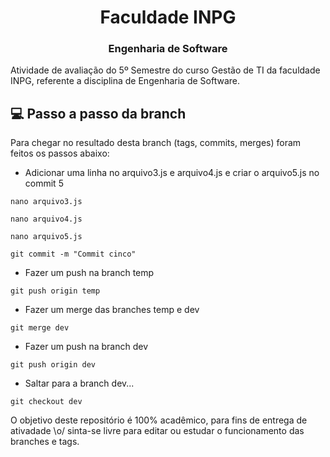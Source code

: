 <h1 align="center">
  Faculdade INPG
</h1>

<h3 align="center">
    Engenharia de Software
</h3>

Atividade de avaliação do 5º Semestre do curso Gestão de TI da faculdade INPG, referente a disciplina de Engenharia de Software.


## :computer: Passo a passo da branch

Para chegar no resultado desta branch (tags, commits, merges) foram feitos os passos abaixo:

* Adicionar uma linha no arquivo3.js e arquivo4.js e criar o arquivo5.js no commit 5

```nano arquivo3.js```

```nano arquivo4.js```

```nano arquivo5.js```

```git commit -m "Commit cinco"```

* Fazer um push na branch temp

```git push origin temp```

* Fazer um merge das branches temp e dev

```git merge dev```

* Fazer um push na branch dev

```git push origin dev```

* Saltar para a branch dev...

```git checkout dev```


O objetivo deste repositório é 100% acadêmico, para fins de entrega de ativadade \o/ sinta-se livre para editar ou estudar o funcionamento das branches e tags.

